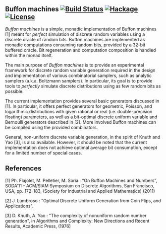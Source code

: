 Buffon machines [![Build Status](https://travis-ci.org/maciej-bendkowski/buffon-machines.svg?branch=master)](https://travis-ci.org/maciej-bendkowski/buffon-machines) [![Hackage](https://img.shields.io/badge/hackage-v1.0.0.0-blue.svg)](https://hackage.haskell.org/package/buffon-machines) [![License](https://img.shields.io/badge/license-BSD--3-orange.svg)](https://tldrlegal.com/license/bsd-3-clause-license-(revised))
---------------

*Buffon machines* is a simple, monadic implementation of Buffon machines [1]
meant for *perfect* simulation of discrete random variables using a discrete
oracle of random bits. Buffon machines are implemented as monadic computations
consuming random bits, provided by a 32-bit buffered oracle. Bit regeneration
and computation composition is handled within the monad itself.

The main purpose of *Buffon machines* is to provide an experimental framework
for discrete random variable generation required in the design and
implementation of various combinatorial samplers, such as analytic samplers
(a.k.a. Boltzmann samplers). In particular, its goal is to provide tools to
*perfectly* simulate discrete distributions using as few random bits as
possible.

The current implementation provides several basic generators discussed in [1].
In particular, it offers perfect generators for geometric, Poisson, and
logarithmic distributions with given rational or real (i.e.  double-precision
floating) parameters, as well as a bit-optimal discrete uniform variable and
Bernoulli generators described in [2]. More involved Buffon machines can be
compiled using the provided combinators.

General, non-uniform discrete variable generation, in the spirit of Knuth and
Yao [3], is also available. However, it should be noted that the current
implementation does not achieve optimal average bit consumption, except for a
limited number of special cases.

References
----------

 [1] Ph. Flajolet, M. Pelletier, M. Soria : “On Buffon Machines and Numbers”,
     SODA'11 - ACM/SIAM Symposium on Discrete Algorithms, San Francisco, USA,
     pp. 172-183, (Society for Industrial and Applied Mathematics) (2011)

 [2] J. Lumbroso : "Optimal Discrete Uniform Generation
     from Coin Flips, and Applications".

 [3] D. Knuth, A. Yao : "The complexity of nonuniform random number generation",
     in Algorithms and Complexity: New Directions and Recent Results,
     Academic Press, (1976)
